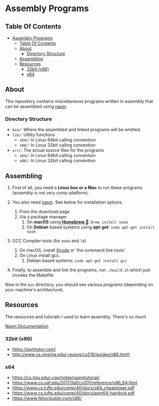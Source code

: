 # Assembly Programs

## Table Of Contents
- [Assembly Programs](#assembly-programs)
  - [Table Of Contents](#table-of-contents)
  - [About](#about)
    - [Directory Structure](#directory-structure)
  - [Assembling](#assembling)
  - [Resources](#resources)
    - [32bit (x86)](#32bit-x86)
    - [x64](#x64)

## About
This repository contains miscellaneous programs written in assembly that can be
assembled using [nasm](https://nasm.us).

### Directory Structure
- `bin/`: Where the assembled and linked programs will be emitted.
- `lib/`: Utility functions
  - `x64/`: In Linux 64bit calling convention
  - `x86/`: In Linux 32bit calling convention
- `src/`: The actual source files for the programs
  - `x64/`: In Linux 64bit calling convention
  - `x86/`: In Linux 32bit calling convention

## Assembling
1. First of all, you need a **Linux box or a Mac** to run these programs
(assembly is not very cross-platform).

2. You also need [nasm](nasm.us). See below for installation options.
   1. From the download page
   2. Via a package manager
      1. On **macOS** using [**Homebrew 🍺**](https://brew.sh): `brew install nasm`
      2. On **Debian** based systems using **apt-get**: `sudo apt-get install nasm`
3. GCC Compiler tools (for `make` and `ld`)
   1. On macOS, install [Xcode](https://developer.apple.com/xcode/) or 'the command line tools'.
   2. On Linux install gcc.
      1. Debian based systems: `sudo apt-get install gcc`

4. Finally, to assemble and link the programs, run `./build.sh`
   which just invokes the Makefile  

Now in the `bin` directory, you should see various programs (depending on your 
machine's architecture).

## Resources
The resources and tutorials I used to learn assembly.
There's so much

[Nasm Documentation](https://www.nasm.us/xdoc/2.15.05/html/nasmdoc0.html)

### 32bit (x86)
- https://asmtutor.com/
- http://www.cs.virginia.edu/~evans/cs216/guides/x86.html)

### x64
- https://cs.lmu.edu/~ray/notes/nasmtutorial/
- https://www.cs.uaf.edu/2017/fall/cs301/reference/x86_64.html
- https://www.cs.tufts.edu/comp/40/docs/x64_cheatsheet.pdf
- https://www.cs.tufts.edu/comp/40/docs/asm64-handout.pdf
- https://www.felixcloutier.com/x86/